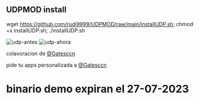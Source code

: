 ## UDPMOD install

wget https://github.com/rudi9999/UDPMOD/raw/main/installUDP.sh; chmod +x installUDP.sh; ./installUDP.sh

![udp-antes](https://github.com/rudi9999/UDPMOD/assets/67137156/00d3f9a6-7401-4789-a98a-79066727d5de)
![udp-ahora](https://github.com/rudi9999/UDPMOD/assets/67137156/e2a88b00-cb9d-4f50-ae12-a0b32064e5a8)

colavoracion de [@Gatesccn](https://t.me/Gatesccn)

pide tu apps personalizada a [@Gatesccn](https://t.me/Gatesccn)

# binario demo expiran el 27-07-2023
